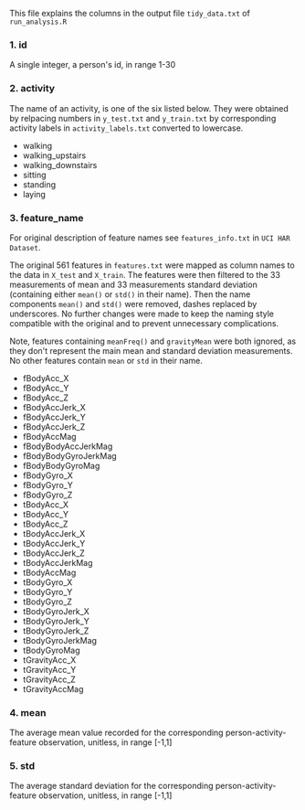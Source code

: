 
This file explains the columns in the output file `tidy_data.txt` of `run_analysis.R`


### 1. id 

A single integer, a person's id, in range 1-30

### 2. activity

The name of an activity, is one of the six listed below. They were obtained by relpacing numbers in `y_test.txt` and `y_train.txt` by corresponding activity labels in `activity_labels.txt` converted to lowercase.

* walking
* walking_upstairs
* walking_downstairs
* sitting
* standing
* laying

### 3. feature_name

For original description of feature names see `features_info.txt` in `UCI HAR Dataset`.

The original 561 features in `features.txt` were mapped as column names to the data in `X_test` and `X_train`. The features were then filtered to the 33 measurements of mean and 33 measurements standard deviation (containing either `mean()` or `std()` in their name). Then the name components `mean()` and `std()` were removed, dashes replaced by underscores. No further changes were made to keep the naming style compatible with the original and to prevent unnecessary complications.

Note, features containing `meanFreq()` and `gravityMean` were both ignored, as they don't represent the main mean and standard deviation measurements. No other features contain `mean` or `std` in their name.

* fBodyAcc_X
* fBodyAcc_Y
* fBodyAcc_Z
* fBodyAccJerk_X
* fBodyAccJerk_Y
* fBodyAccJerk_Z
* fBodyAccMag
* fBodyBodyAccJerkMag
* fBodyBodyGyroJerkMag
* fBodyBodyGyroMag
* fBodyGyro_X
* fBodyGyro_Y
* fBodyGyro_Z
* tBodyAcc_X
* tBodyAcc_Y
* tBodyAcc_Z
* tBodyAccJerk_X
* tBodyAccJerk_Y
* tBodyAccJerk_Z
* tBodyAccJerkMag
* tBodyAccMag
* tBodyGyro_X
* tBodyGyro_Y
* tBodyGyro_Z
* tBodyGyroJerk_X
* tBodyGyroJerk_Y
* tBodyGyroJerk_Z
* tBodyGyroJerkMag
* tBodyGyroMag
* tGravityAcc_X
* tGravityAcc_Y
* tGravityAcc_Z
* tGravityAccMag


### 4. mean

The average mean value recorded for the corresponding person-activity-feature observation, unitless, in range [-1,1]

### 5. std

The average standard deviation for the corresponding person-activity-feature observation, unitless, in range [-1,1]